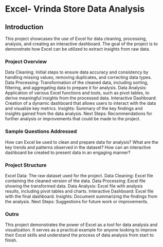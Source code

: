 # Excel- Vrinda Store Data Analysis

## Introduction
 
This project showcases the use of Excel for data cleaning, processing, analysis, and creating an interactive dashboard. The goal of the project is to demonstrate how Excel can be utilized to extract insights from raw data. 
    
### Project Overview   
  
Data Cleaning: Initial steps to ensure data accuracy and consistency by handling missing values, removing duplicates, and correcting data types.
Data Processing: Transformation of the cleaned data, including sorting, filtering, and aggregating data to prepare it for analysis.
Data Analysis: Application of various Excel functions and tools, such as pivot tables, to derive meaningful insights from the processed data.
Interactive Dashboard: Creation of a dynamic dashboard that allows users to interact with the data and visualize key metrics.
Insights: Summary of the key findings and insights gained from the data analysis.
Next Steps: Recommendations for further analysis or improvements that could be made to the project.


### Sample Questions Addressed


How can Excel be used to clean and prepare data for analysis?
What are the key trends and patterns observed in the dataset?
How can an interactive dashboard be created to present data in an engaging manner?


### Project Structure


Excel Data: The raw dataset used for the project.
Data Cleaning: Excel file containing the cleaned version of the data.
Data Processing: Excel file showing the transformed data.
Data Analysis: Excel file with analysis results, including pivot tables and charts.
Interactive Dashboard: Excel file with the final dashboard.
Insights: Document summarizing the findings from the analysis.
Next Steps: Suggestions for future work or improvements.


### Outro


This project demonstrates the power of Excel as a tool for data analysis and visualization. It serves as a practical example for anyone looking to improve their Excel skills and understand the process of data analysis from start to finish.
